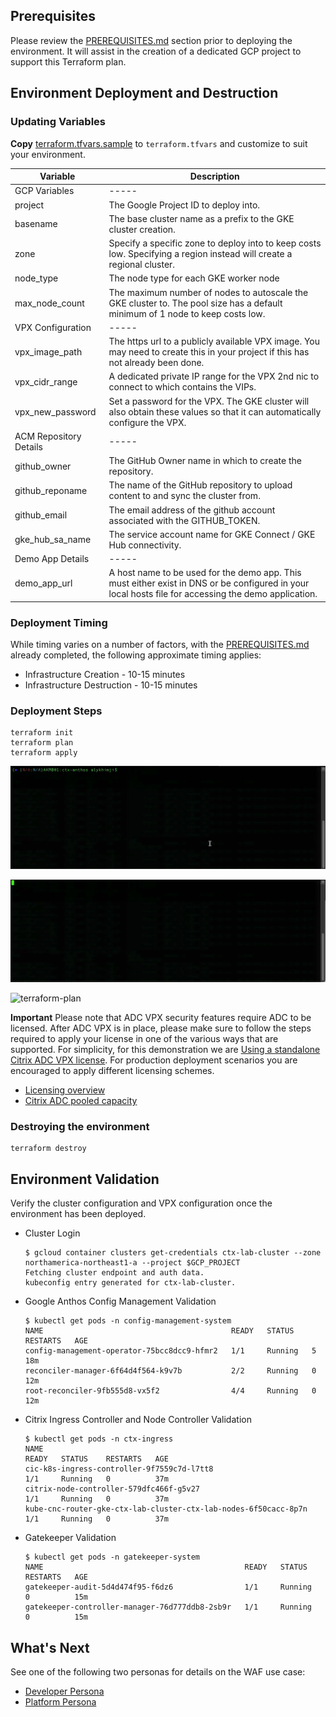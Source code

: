 ## Prerequisites 
Please review the [PREREQUISITES.md](PREREQUISITES.md) section prior to deploying the environment. It will assist in the creation of a dedicated GCP project to support this Terraform plan.  

## Environment Deployment and Destruction

### Updating Variables
**Copy** [terraform.tfvars.sample](terraform.tfvars.sample) to `terraform.tfvars` and customize to suit your environment. 

| Variable               | Description                                                                                                                                          |
| ---------------------- | ---------------------------------------------------------------------------------------------------------------------------------------------------- |
| GCP Variables          | \-----                                                                                                                                               |
| project                | The Google Project ID to deploy into.                                                                                                                |
| basename               | The base cluster name as a prefix to the GKE cluster creation.                                                                                       |
| zone                   | Specify a specific zone to deploy into to keep costs low. Specifying a region instead will create a regional cluster.                                |
| node\_type             | The node type for each GKE worker node                                                                                                               |
| max\_node\_count       | The maximum number of nodes to autoscale the GKE cluster to. The pool size has a default minimum of 1 node to keep costs low.                        |
| VPX Configuration      | \-----                                                                                                                                               |
| vpx\_image\_path       | The https url to a publicly available VPX image. You may need to create this in your project if this has not already been done.                      |
| vpx\_cidr\_range       | A dedicated private IP range for the VPX 2nd nic to connect to which contains the VIPs.                                                              |
| vpx\_new\_password     | Set a password for the VPX. The GKE cluster will also obtain these values so that it can automatically configure the VPX.                            |
| ACM Repository Details | \-----                                                                                                                                               |
| github\_owner          | The GitHub Owner name in which to create the repository.                                                                                             |
| github\_reponame       | The name of the GitHub repository to upload content to and sync the cluster from.                                                                    |
| github\_email          | The email address of the github account associated with the GITHUB\_TOKEN.                                                                           |
| gke\_hub\_sa\_name     | The service account name for GKE Connect / GKE Hub connectivity.                                                                                     |
| Demo App Details       | \-----                                                                                                                                               |
| demo\_app\_url         | A host name to be used for the demo app. This must either exist in DNS or be configured in your local hosts file for accessing the demo application. |



### Deployment Timing
While timing varies on a number of factors, with the [PREREQUISITES.md](PREREQUISITES.md) already completed, the following approximate timing applies: 
- Infrastructure Creation - 10-15 minutes
- Infrastructure Destruction - 10-15 minutes

### Deployment Steps

```shell
terraform init
terraform plan 
terraform apply
```
![terraform-init](../assets/1-tf-init.gif)

![terraform-plan](../assets/2-tf-plan.gif)

![terraform-plan](../assets/3-tf-apply.gif)

**Important**
Please note that ADC VPX security features require ADC to be licensed. After ADC VPX is in place, please make sure to follow the steps required to apply your license in one of the various ways that are supported. For simplicity, for this demonstration we are [Using a standalone Citrix ADC VPX license](lab-automation/Licensing.md). For production deployment scenarios you are encouraged to apply different licensing schemes.
- [Licensing overview](https://docs.citrix.com/en-us/citrix-adc/current-release/licensing.html)
- [Citrix ADC pooled capacity](https://docs.citrix.com/en-us/citrix-application-delivery-management-software/current-release/license-server/adc-pooled-capacity.html)

### Destroying the environment

```shell
terraform destroy
```

## Environment Validation
Verify the cluster configuration and VPX configuration once the environment has been deployed. 
- Cluster Login
  ```shell
  $ gcloud container clusters get-credentials ctx-lab-cluster --zone northamerica-northeast1-a --project $GCP_PROJECT
  Fetching cluster endpoint and auth data.
  kubeconfig entry generated for ctx-lab-cluster.
  ```

- Google Anthos Config Management Validation
  ```shell
  $ kubectl get pods -n config-management-system
  NAME                                          READY   STATUS    RESTARTS   AGE
  config-management-operator-75bcc8dcc9-hfmr2   1/1     Running   5          18m
  reconciler-manager-6f64d4f564-k9v7b           2/2     Running   0          12m
  root-reconciler-9fb555d8-vx5f2                4/4     Running   0          12m
  ```

- Citrix Ingress Controller and Node Controller Validation
  ```shell
  $ kubectl get pods -n ctx-ingress
  NAME                                                              READY   STATUS    RESTARTS   AGE
  cic-k8s-ingress-controller-9f7559c7d-l7tt8                        1/1     Running   0          37m
  citrix-node-controller-579dfc466f-g5v27                           1/1     Running   0          37m
  kube-cnc-router-gke-ctx-lab-cluster-ctx-lab-nodes-6f50cacc-8p7n   1/1     Running   0          37m
  ```
- Gatekeeper Validation
  ```shell
  $ kubectl get pods -n gatekeeper-system
  NAME                                             READY   STATUS    RESTARTS   AGE
  gatekeeper-audit-5d4d474f95-f6dz6                1/1     Running   0          15m
  gatekeeper-controller-manager-76d777ddb8-2sb9r   1/1     Running   0          15m
  ```

## What's Next
See one of the following two personas for details on the WAF use case: 
- [Developer Persona](../PERSONA_DEVELOPER.md)
- [Platform Persona](../PERSONA_PLATFORM.md)